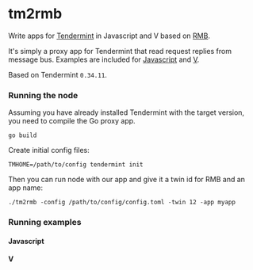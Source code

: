 # tm2rmb

Write apps for [Tendermint](https://github.com/tendermint/tendermint) in Javascript and V based on [RMB](https://github.com/threefoldtech/rmb).

It's simply a proxy app for Tendermint that read request replies from message bus. Examples are included for [Javascript](/js) and [V](/v).

Based on Tendermint `0.34.11`.

### Running the node

Assuming you have already installed Tendermint with the target version, you need to compile the Go proxy app.

```
go build
```

Create initial config files:

```
TMHOME=/path/to/config tendermint init
```

Then you can run node with our app and give it a twin id for RMB and an app name:

```
./tm2rmb -config /path/to/config/config.toml -twin 12 -app myapp
```

### Running examples

#### Javascript

#### V

